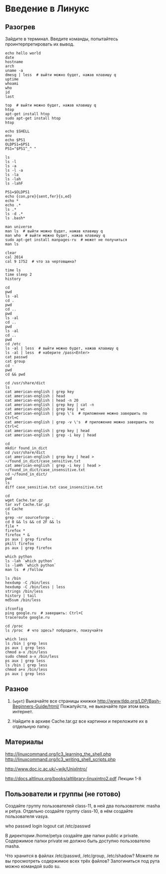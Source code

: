 Введение в Линукс
=================

Разогрев
--------

Зайдите в терминал. Введите команды, попытайтесь проинтерпретировать их вывод.
```
echo hello world
date
hostname
arch
uname -a
dmesg | less  # выйти можно будет, нажав клавишу q
uptime
whoami
who
id
last

top  # выйти можно будет, нажав клавишу q
htop
apt-get install htop
sudo apt-get install htop
htop

echo $SHELL
env
echo $PS1
OLDPS1=$PS1
PS1="$PS1^_^ "

ls
ls -l
ls -a
ls -l -a
ls -la
ls -lah
ls -lahF

PS1=$OLDPS1
echo {con,pre}{sent,fer}{s,ed}
echo *
echo .*
ls .*
ls -d .*
ls .bash*

man universe
man ls  # выйти можно будет, нажав клавишу q
man who  # выйти можно будет, нажав клавишу q
sudo apt-get install manpages-ru  # может не получиться
man ls

clear
cal 2014
cal 9 1752  # что за чертовщина?

time ls
time sleep 2
history

cd
pwd
ls -al
cd .
pwd
cd ..
pwd
ls -al
cd ..
pwd
ls -al
cd ..
pwd
cd /etc
ls -al | less  # выйти можно будет, нажав клавишу q
ls -al | less  # наберите /pass<Enter>
cat passwd
cat group
cd -
pwd
cd && pwd

cd /usr/share/dict
ls
cat american-english | grep key
cat american-english | head
cat american-english | head -n 20
cat american-english | grep key | cat -n
cat american-english | grep key | wc
cat american-english | grep \'s  # приложение можно завершить по Ctrl+C
cat american-english | grep -v \'s  # приложение можно завершить по Ctrl+C
cat american-english | grep key | head
cat american-english | grep -i key | head

cd
mkdir found_in_dict
cd /usr/share/dict
cat american-english | grep key | head > ~/found_in_dict/case_sensitive.txt
cat american-english | grep -i key | head > ~/found_in_dict/case_insensitive.txt
cd ~/found_in_dict/
pwd
ls
diff case_sensitive.txt case_insensitive.txt

cd
wget Cache.tar.gz
tar xvf Cache.tar.gz
cd Cache
ls
grep -nr sourceforge .
cd 0 && ls && cd 2F && ls
file *
firefox *
firefox * &
ps aux | grep firefox
pkill firefox
ps aux | grep firefox

which python
ls -lah `which python`
ls -laHh `which python`
man ls  # /follow

ls /bin
hexdump -C /bin/less
hexdump -C /bin/less | less
strings /bin/less
history | tail
md5sum /bin/less

ifconfig
ping google.ru  # завершить: Ctrl+C
traceroute google.ru

cd /proc
ls /proc  # что здесь? побродите, поизучайте

which less
ls /bin | grep less
ps aux | grep less
chmod a-x /bin/less
sudo chmod a-x /bin/less
ps aux | grep less
ls /bin | grep less
chmod a+x /bin/less
ps aux | grep less
```

Разное
------

1. (`wget`) Выкачайте все страницы книжки http://www.tldp.org/LDP/Bash-Beginners-Guide/html/
Пожалуйста, не выкачайте при этом весь интернет.

2. Найдите в архиве Cache.tar.gz все картинки и переложите их в отдельную папку.


Материалы
---------


http://linuxcommand.org/lc3_learning_the_shell.php
http://linuxcommand.org/lc3_writing_shell_scripts.php

http://www.doc.ic.ac.uk/~wjk/UnixIntro/

http://docs.altlinux.org/books/altlibrary-linuxintro2.pdf
Лекции 1-8


Пользователи и группы (не готово)
---------------------------------

Создайте группу пользователей class-11, в ней два пользователя: masha и petya.
Отдельно создайте группу class-10, в нём создайте пользователя vasya.

who
passwd
login
logout
cat /etc/passwd

В директории /home/petya создайте две папки public и private. 
Содержимое папки private не должно быть
доступно пользователю masha.

Что хранится в файлах /etc/passwd, /etc/group, /etc/shadow? Можете ли вы просмотреть
содержимое всех трёх файлов? Залогиниться под рута можно командой sudo su.


